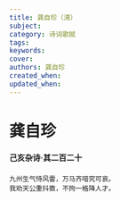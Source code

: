 ```yaml
---
title: 龚自珍（清）
subject: 
category: 诗词歌赋
tags: 
keywords: 
cover: 
authors: 龚自珍
created_when: 
updated_when: 
---
```


# 龚自珍

#### 己亥杂诗·其二百二十

```
九州生气恃风雷，万马齐喑究可哀。
我劝天公重抖擞，不拘一格降人才。
```
